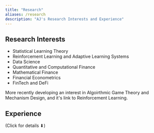 ```yaml
---
title: "Research"
aliases: /research
description: "AJ's Research Interests and Experience"
---
```

## Research Interests

+ Statistical Learning Theory
+ Reinforcement Learning and Adaptive Learning Systems
+ Data Science
+ Quantitative and Computational Finance
+ Mathematical Finance
+ Financial Econometrics
+ FinTech and DeFi

More recently developing an interest in Algoirthmic Game Theory and Mechanism Design, and it's link to Reinforcement Learning.

## Experience

(Click for details ⬇)
